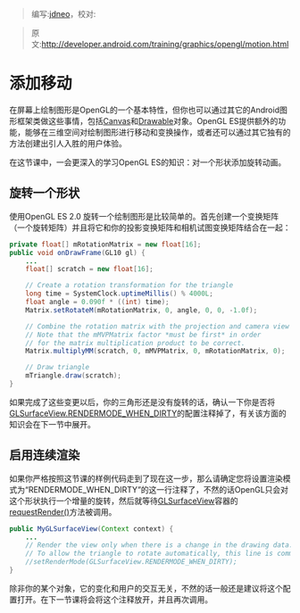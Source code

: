 > 编写:[jdneo](https://github.com/jdneo)，校对:

> 原文:<http://developer.android.com/training/graphics/opengl/motion.html>

# 添加移动

在屏幕上绘制图形是OpenGL的一个基本特性，但你也可以通过其它的Android图形框架类做这些事情，包括[Canvas](http://developer.android.com/reference/android/graphics/Canvas.html)和[Drawable](http://developer.android.com/reference/android/graphics/drawable/Drawable.html)对象。OpenGL ES提供额外的功能，能够在三维空间对绘制图形进行移动和变换操作，或者还可以通过其它独有的方法创建出引人入胜的用户体验。

在这节课中，一会更深入的学习OpenGL ES的知识：对一个形状添加旋转动画。

## 旋转一个形状

使用OpenGL ES 2.0 旋转一个绘制图形是比较简单的。首先创建一个变换矩阵（一个旋转矩阵）并且将它和你的投影变换矩阵和相机试图变换矩阵结合在一起：

```java
private float[] mRotationMatrix = new float[16];
public void onDrawFrame(GL10 gl) {
    ...
    float[] scratch = new float[16];

    // Create a rotation transformation for the triangle
    long time = SystemClock.uptimeMillis() % 4000L;
    float angle = 0.090f * ((int) time);
    Matrix.setRotateM(mRotationMatrix, 0, angle, 0, 0, -1.0f);

    // Combine the rotation matrix with the projection and camera view
    // Note that the mMVPMatrix factor *must be first* in order
    // for the matrix multiplication product to be correct.
    Matrix.multiplyMM(scratch, 0, mMVPMatrix, 0, mRotationMatrix, 0);

    // Draw triangle
    mTriangle.draw(scratch);
}
```

如果完成了这些变更以后，你的三角形还是没有旋转的话，确认一下你是否将[GLSurfaceView.RENDERMODE_WHEN_DIRTY](http://developer.android.com/reference/android/opengl/GLSurfaceView.html#RENDERMODE_WHEN_DIRTY)的配置注释掉了，有关该方面的知识会在下一节中展开。

## 启用连续渲染

如果你严格按照这节课的样例代码走到了现在这一步，那么请确定您将设置渲染模式为“RENDERMODE_WHEN_DIRTY”的这一行注释了，不然的话OpenGL只会对这个形状执行一个增量的旋转，然后就等待[GLSurfaceView](http://developer.android.com/reference/android/opengl/GLSurfaceView.html)容器的[requestRender()](http://developer.android.com/reference/android/opengl/GLSurfaceView.html#requestRender\(\))方法被调用。

```java
public MyGLSurfaceView(Context context) {
    ...
    // Render the view only when there is a change in the drawing data.
    // To allow the triangle to rotate automatically, this line is commented out:
    //setRenderMode(GLSurfaceView.RENDERMODE_WHEN_DIRTY);
}
```

除非你的某个对象，它的变化和用户的交互无关，不然的话一般还是建议将这个配置打开。在下一节课将会将这个注释放开，并且再次调用。
